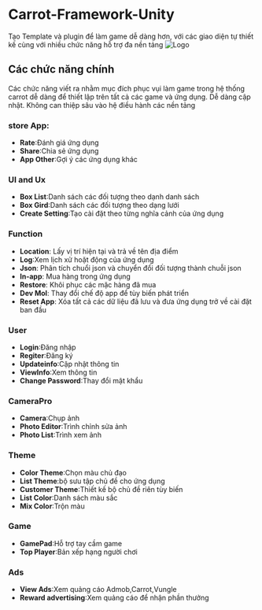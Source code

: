 # Carrot-Framework-Unity
Tạo Template và plugin để làm game dễ dàng hơn, với các giao diện tự thiết kế cùng với nhiều chức năng hỗ trợ đa nền tảng
![Logo](https://kurotsmile.github.io/Carrot/images/logo.png)

## Các chức năng chính
Các chức năng viết ra nhằm mục đích phục vụi làm game trong hệ thống carrot dễ dàng để thiết lập trên tất cả các game và ứng dụng. Dễ dàng cập nhật. Không can thiệp sâu vào hệ điều hành các nền tảng

### store App:
- **Rate**:Đánh giá ứng dụng
- **Share**:Chia sẻ ứng dụng
- **App Other**:Gợi ý các ứng dụng khác

### UI and Ux
- **Box List**:Danh sách các đối tượng theo dạnh danh sách
- **Box Gird**:Danh sách các đối tượng theo dạng lưới
- **Create Setting**:Tạo cài đặt theo từng nghĩa cảnh của ứng dụng

### Function
- **Location**: Lấy vị trí hiện tại và trả về tên địa điểm
- **Log**:Xem lịch xử hoặt động của ứng dụng
- **Json**: Phân tích chuổi json và chuyển đổi đối tượng thành chuỗi json
- **In-app**: Mua hàng trong ứng dụng
- **Restore**: Khôi phục các mặc hàng đã mua
- **Dev Mol**: Thay đổi chế độ app để tùy biến phát triển
- **Reset App**: Xóa tất cả các dữ liệu đã lưu và đưa ứng dụng trở về cài đặt ban đầu

### User
- **Login**:Đăng nhập
- **Regiter**:Đăng ký
- **Updateinfo**:Cập nhật thông tin
- **ViewInfo**:Xem thông tin
- **Change Password**:Thay đổi mật khẩu

### CameraPro
- **Camera**:Chụp ảnh
- **Photo Editor**:Trình chỉnh sửa ảnh
- **Photo List**:Trình xem ảnh

### Theme
- **Color Theme**:Chọn màu chủ đạo
- **List Theme**:bộ sưu tập chủ đề cho ứng dụng
- **Customer Theme**:Thiết kế bộ chủ đề riên tùy biến
- **List Color**:Danh sách màu sắc
- **Mix Color**:Trộn màu

### Game
- **GamePad**:Hỗ trợ tay cầm game
- **Top Player**:Bản xếp hạng người chơi

### Ads
- **View Ads**:Xem quảng cáo Admob,Carrot,Vungle
- **Reward advertising**:Xem quảng cáo để nhận phần thưởng